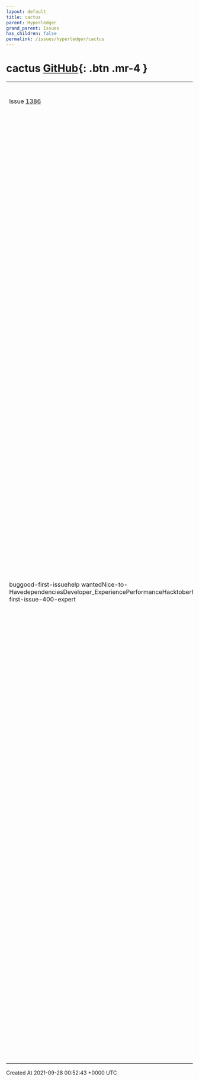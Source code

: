 ```yaml
---
layout: default
title: cactus
parent: Hyperledger
grand_parent: Issues
has_children: false
permalink: /issues/hyperledger/cactus
---
```


# cactus <span class="fs-3 right-align">[GitHub](https://github.com/hyperledger/cactus){: .btn .mr-4 }</span>


<div>
    <table>
        <tr>
            <td>
                Issue <a href="https://github.com/hyperledger/cactus/issues/1386" class=".btn">1386</a>
            </td>
            <td>
                <b>
                    test(connector-besu): fix missing multi-party all-in-one ledger image caching
                </b>
            </td>
        </tr>
        <tr>
            <td>
                <span class="chip">bug</span><span class="chip">good-first-issue</span><span class="chip">help wanted</span><span class="chip">Nice-to-Have</span><span class="chip">dependencies</span><span class="chip">Developer_Experience</span><span class="chip">Performance</span><span class="chip">Hacktoberfest</span><span class="chip">good-first-issue-400-expert</span>
            </td>
            <td>
                > This is marked as a good first issue because mostly you just need to be experienced in containerization, not necessarily the core of the Cactus code nor distributed ledgers. Do bear in mind that it is level 400 though so it's not exactly easy unless you have significant experience with containers.

**Describe the bug**

The  multi-party all-in-one ledger image for Besu tests does not cache the images it downloads from DockerHub, meaning that every time the tests run it pulls all the images again and this has been leading to rate limiting errors that make the CI flaky (once again)

**To Reproduce**

Run a lot of tests for a lot of PRs all at once and in a few hours you will have exhausted the DockerHub rate limit and all the tests will start failing for the next 6-12 hours until the rate limit cools off.

**Expected behavior**

Tests are stable, DockerHub rate limits are not at risk of being hit at any time regardless of how many tests we run in parallel. 

Either the AIO besu multi-party image caches a set of pinned versions of all the images it uses (e.g. fetches from dockerhub) at image **build** time so that by the time the CI pulls up the container for the tests, it only needs to download the one big image from ghcr.io instead of dockerhub (the former does not have rate limits - yet)

Relevant Dockerfile:
`tools/docker/besu-multi-party-all-in-one/Dockerfile`

**Logs/Stack traces**

N/A

**Screenshots**

N/A

**Cloud provider or hardware configuration:**

GH managed action runners

**Operating system name, version, build:**

Ubuntu 20.04

**Hyperledger Cactus release version or commit (git rev-parse --short HEAD):**

0.9.0 / 0.10.0

**Hyperledger Cactus Plugins/Connectors Used**

Besu

**Additional context**

The AIO besu multi-party image caches a set of pinned versions of all the images it uses

Relevant Dockerfile:
`tools/docker/besu-multi-party-all-in-one/Dockerfile`
            </td>
        </tr>
    </table>
    <div class="right-align">
        Created At 2021-09-28 00:52:43 +0000 UTC
    </div>
</div>

